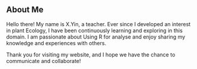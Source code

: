 ## About Me

Hello there! My name is X.Yin, a teacher. Ever since I developed an interest in plant Ecology, I have been continuously learning and exploring in this domain. I am passionate about Using R for analyse and enjoy sharing my knowledge and experiences with others.


Thank you for visiting my website, and I hope we have the chance to communicate and collaborate!

